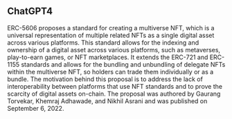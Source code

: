 ## ChatGPT4

ERC-5606 proposes a standard for creating a multiverse NFT, which is a universal representation of multiple related NFTs as a single digital asset across various platforms. This standard allows for the indexing and ownership of a digital asset across various platforms, such as metaverses, play-to-earn games, or NFT marketplaces. It extends the ERC-721 and ERC-1155 standards and allows for the bundling and unbundling of delegate NFTs within the multiverse NFT, so holders can trade them individually or as a bundle. The motivation behind this proposal is to address the lack of interoperability between platforms that use NFT standards and to prove the scarcity of digital assets on-chain. The proposal was authored by Gaurang Torvekar, Khemraj Adhawade, and Nikhil Asrani and was published on September 6, 2022.
